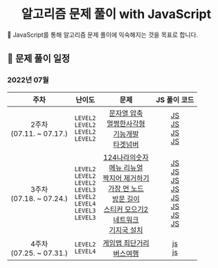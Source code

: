 <div align="center">
  <h1>알고리즘 문제 풀이 with JavaScript</h2>
</div>
🎯 JavaScript를 통해 알고리즘 문제 풀이에 익숙해지는 것을 목표로 합니다.

## 📆 문제 풀이 일정

### 2022년 07월

|             주차             |                                                        난이도                                                         |                                                                                                                                                                                                                                                                                                                                                                문제                                                                                                                                                                                                                                                                                                                                                                 |                                                                                                                                                                                                                                                                                                                                                                                                   JS 풀이 코드                                                                                                                                                                                                                                                                                                                                                                                                   |
| :--------------------------: | :-------------------------------------------------------------------------------------------------------------------: | :---------------------------------------------------------------------------------------------------------------------------------------------------------------------------------------------------------------------------------------------------------------------------------------------------------------------------------------------------------------------------------------------------------------------------------------------------------------------------------------------------------------------------------------------------------------------------------------------------------------------------------------------------------------------------------------------------------------------------------: | :--------------------------------------------------------------------------------------------------------------------------------------------------------------------------------------------------------------------------------------------------------------------------------------------------------------------------------------------------------------------------------------------------------------------------------------------------------------------------------------------------------------------------------------------------------------------------------------------------------------------------------------------------------------------------------------------------------------------------------------------------------------------------------------------------------------: |
| 2주차<br />(07.11. ~ 07.17.) |                              `LEVEL2`<br/> `LEVEL2`<br /> `LEVEL2`<br /> `LEVEL2`<br />                               |                                                                                                                                                                                     [문자열 압축](https://school.programmers.co.kr/learn/courses/30/lessons/60057?language=javascript)<br/>[멀쩡한사각형](https://school.programmers.co.kr/learn/courses/30/lessons/62048)<br /> [기능개발](https://school.programmers.co.kr/learn/courses/30/lessons/42586)<br /> [타겟넘버](https://school.programmers.co.kr/learn/courses/30/lessons/43165)                                                                                                                                                                                      |                                                                                                                                                                  [JS](https://github.com/Eunyeol-Lucas/algorithm_solution/blob/master/LEVEL2/%EB%AC%B8%EC%9E%90%EC%97%B4%EC%95%95%EC%B6%95.js)<br/> [JS](https://github.com/Eunyeol-Lucas/algorithm_solution/blob/master/LEVEL2/%EB%A9%80%EC%A9%A1%ED%95%9C%EC%82%AC%EA%B0%81%ED%98%95.js)<br /> [JS](https://github.com/Eunyeol-Lucas/algorithm_solution/blob/master/LEVEL2/기능개발.js)<br /> [JS](https://github.com/Eunyeol-Lucas/algorithm_solution/blob/master/LEVEL2/타겟넘버.js)<br />                                                                                                                                                                   |
| 3주차<br />(07.18. ~ 07.24.) | `LEVEL2`<br/> `LEVEL2`<br/> `LEVEL2`<br /> `LEVEL3`<br /> `LEVEL2`<br /> `LEVEL4`<br /> `LEVEL3`<br /> `LEVEL3`<br /> | [124나라의숫자](https://school.programmers.co.kr/learn/courses/30/lessons/12899?language=javascript) <br /> [메뉴 리뉴얼](https://school.programmers.co.kr/learn/courses/30/lessons/72411#) <br /> [짝지어 제거하기](https://school.programmers.co.kr/learn/courses/30/lessons/12973) <br /> [가장 먼 노드](https://school.programmers.co.kr/learn/courses/30/lessons/49189)<br /> [방문 길이](https://school.programmers.co.kr/learn/courses/30/lessons/49994)<br /> [스티커 모으기2](https://school.programmers.co.kr/learn/courses/30/lessons/12971)<br/> [네트워크](https://school.programmers.co.kr/learn/courses/30/lessons/43162)<br /> [기지국 설치](https://school.programmers.co.kr/learn/courses/30/lessons/12979)<br /> | [JS](https://github.com/Eunyeol-Lucas/algorithm_solution/blob/master/LEVEL2/124나라의숫자.js) <br /> [JS](https://github.com/Eunyeol-Lucas/algorithm_solution/blob/master/LEVEL2/메뉴리뉴얼.js) <br /> [JS](https://github.com/Eunyeol-Lucas/algorithm_solution/blob/master/LEVEL2/짝지어제거하기.js) <br /> [JS](https://github.com/Eunyeol-Lucas/algorithm_solution/blob/master/LEVEL3/가장먼노드.js)<br /> [JS](https://github.com/Eunyeol-Lucas/algorithm_solution/blob/master/LEVEL2/방문길이.js)<br /> [JS](https://github.com/Eunyeol-Lucas/algorithm_solution/blob/master/LEVEL4/스티커모으기2.js)<br /> [JS](https://github.com/Eunyeol-Lucas/algorithm_solution/blob/master/LEVEL3/네트워크.js)<br /> [JS](https://github.com/Eunyeol-Lucas/algorithm_solution/blob/master/LEVEL3/기지국설치.js)<br /> |
| 4주차<br />(07.25. ~ 07.31.) |                                              `LEVEL2`<br/> `LEVEL4`<br/>                                              |                                                                                                                                                                                                                                                                                                             [게임맵 최단거리](https://school.programmers.co.kr/learn/courses/30/lessons/1844) <br/> [버스여행]()<br />                                                                                                                                                                                                                                                                                                              |                                                                                                                                                                                                                                                                                                    [js](https://github.com/Eunyeol-Lucas/algorithm_solution/blob/master/LEVEL2/게임맵최단거리.js)<br /> [js](https://github.com/Eunyeol-Lucas/algorithm_solution/blob/master/LEVEL4/버스여행.js)<br />                                                                                                                                                                                                                                                                                                     |
